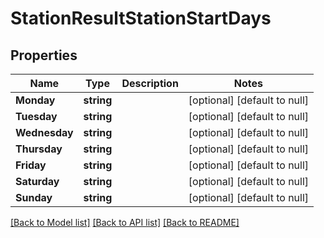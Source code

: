 # StationResultStationStartDays

## Properties
Name | Type | Description | Notes
------------ | ------------- | ------------- | -------------
**Monday** | **string** |  | [optional] [default to null]
**Tuesday** | **string** |  | [optional] [default to null]
**Wednesday** | **string** |  | [optional] [default to null]
**Thursday** | **string** |  | [optional] [default to null]
**Friday** | **string** |  | [optional] [default to null]
**Saturday** | **string** |  | [optional] [default to null]
**Sunday** | **string** |  | [optional] [default to null]

[[Back to Model list]](../README.md#documentation-for-models) [[Back to API list]](../README.md#documentation-for-api-endpoints) [[Back to README]](../README.md)



